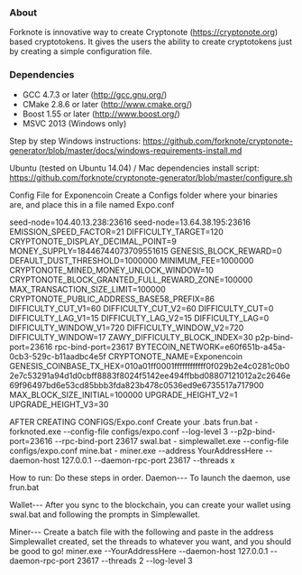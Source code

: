### About
Forknote is innovative way to create Cryptonote (https://cryptonote.org) based cryptotokens. It gives the users the ability to create cryptotokens just by creating a simple configuration file.

### Dependencies
* GCC 4.7.3 or later     (http://gcc.gnu.org/)
* CMake 2.8.6 or later   (http://www.cmake.org/)
* Boost 1.55 or later    (http://www.boost.org/)
* MSVC 2013 (Windows only)

Step by step Windows instructions:
https://github.com/forknote/cryptonote-generator/blob/master/docs/windows-requirements-install.md

Ubuntu (tested on Ubuntu 14.04) / Mac dependencies install script:
https://github.com/forknote/cryptonote-generator/blob/master/configure.sh




Config File for Exponencoin
Create a Configs folder where your binaries are, and place this in a file named Expo.conf

seed-node=104.40.13.238:23616
seed-node=13.64.38.195:23616
EMISSION_SPEED_FACTOR=21
DIFFICULTY_TARGET=120
CRYPTONOTE_DISPLAY_DECIMAL_POINT=9
MONEY_SUPPLY=18446744073709551615
GENESIS_BLOCK_REWARD=0
DEFAULT_DUST_THRESHOLD=1000000
MINIMUM_FEE=1000000
CRYPTONOTE_MINED_MONEY_UNLOCK_WINDOW=10
CRYPTONOTE_BLOCK_GRANTED_FULL_REWARD_ZONE=100000
MAX_TRANSACTION_SIZE_LIMIT=100000
CRYPTONOTE_PUBLIC_ADDRESS_BASE58_PREFIX=86
DIFFICULTY_CUT_V1=60
DIFFICULTY_CUT_V2=60
DIFFICULTY_CUT=0
DIFFICULTY_LAG_V1=15
DIFFICULTY_LAG_V2=15
DIFFICULTY_LAG=0
DIFFICULTY_WINDOW_V1=720
DIFFICULTY_WINDOW_V2=720
DIFFICULTY_WINDOW=17
ZAWY_DIFFICULTY_BLOCK_INDEX=30
p2p-bind-port=23616
rpc-bind-port=23617
BYTECOIN_NETWORK=e60f651b-a45a-0cb3-529c-b11aadbc4e5f
CRYPTONOTE_NAME=Exponencoin
GENESIS_COINBASE_TX_HEX=010a01ff0001ffffffffffff0f029b2e4c0281c0b02e7c53291a94d1d0cbff8883f8024f5142ee494ffbbd08807121012a2c2646e69f96497bd6e53cd85bbb3fda823b478c0536ed9e6735517a717900
MAX_BLOCK_SIZE_INITIAL=100000
UPGRADE_HEIGHT_V2=1
UPGRADE_HEIGHT_V3=30


AFTER CREATING CONFIGS/Expo.conf
Create your .bats
frun.bat - forknoted.exe  --config-file configs/expo.conf --log-level 3 --p2p-bind-port=23616 --rpc-bind-port 23617
swal.bat - simplewallet.exe --config-file configs/expo.conf 
mine.bat - miner.exe --address YourAddressHere --daemon-host 127.0.0.1 --daemon-rpc-port 23617 --threads x


How to run: Do these steps in order.
Daemon---
To launch the daemon, use frun.bat

Wallet---
After you sync to the blockchain, you can create your wallet using swal.bat and following the prompts in Simplewallet.

Miner---
Create a batch file with the following and paste in the address Simplewallet created, set the threads to whatever you want, and you should be good to go!
 miner.exe --YourAddressHere --daemon-host 127.0.0.1 --daemon-rpc-port 23617 --threads 2 --log-level 3
